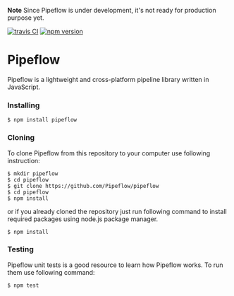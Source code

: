 **Note** Since Pipeflow is under development, it's not ready for production purpose yet.

[![travis CI](https://travis-ci.org/Pipeflow/pipeflow.svg?branch=master)](https://travis-ci.org/Pipeflow/pipeflow)
[![npm version](https://badge.fury.io/js/pipeflow.svg)](https://www.npmjs.com/package/pipeflow)

# Pipeflow
Pipeflow is a lightweight and cross-platform pipeline library written in JavaScript.

### Installing
```
$ npm install pipeflow
```

### Cloning
To clone Pipeflow from this repository to your computer use following instruction:
```
$ mkdir pipeflow
$ cd pipeflow
$ git clone https://github.com/Pipeflow/pipeflow
$ cd pipeflow
$ npm install
```
or if you already cloned the repository just run following command to install required packages using node.js package manager.
```
$ npm install
```

### Testing
Pipeflow unit tests is a good resource to learn how Pipeflow works. To run them use following command:
```
$ npm test
```
